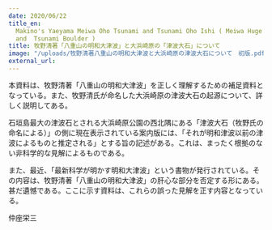 ```yaml
---
date: 2020/06/22
title_en:
  Makino's Yaeyama Meiwa Oho Tsunami and Tsunami Oho Ishi ( Meiwa Huge Tsunami
  and  Tsunami Boulder )
title: 牧野清著「八重山の明和大津波」と大浜崎原の「津波大石」について
image: "/uploads/牧野清著八重山の明和大津波と大浜崎原の津波大石について　初版.pdf"
external_url:
---
```


本資料は、牧野清著「八重山の明和大津波」を正しく理解するための補足資料となっている。また、牧野清氏が命名した大浜崎原の津波大石の起源について、詳しく説明してある。

石垣島最大の津波石とされる大浜崎原公園の西北隅にある「津波大石（牧野氏の命名による）」の側に現在表示されている案内版には、「それが明和津波以前の津波によるものと推定される」とする旨の記述がある。これは、まったく根拠のない非科学的な見解によるものである。

また、最近、「最新科学が明かす明和大津波」という書物が発行されている。その内容は、牧野清著「八重山の明和大津波」の肝心な部分を否定する形にある。甚だ遺憾である。ここに示す資料は、これらの誤った見解を正す内容となっている。

仲座栄三
